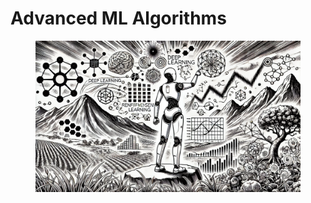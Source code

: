 # Advanced ML Algorithms

<figure><img src="../../.gitbook/assets/image (1).png" alt=""><figcaption></figcaption></figure>
